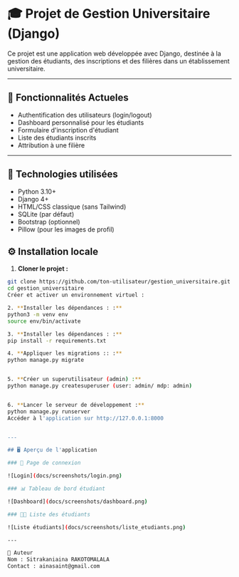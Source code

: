 # 🎓 Projet de Gestion Universitaire (Django)

Ce projet est une application web développée avec Django, destinée à la gestion des étudiants, des inscriptions et des filières dans un établissement universitaire.

---

## 🚀 Fonctionnalités Actueles

- Authentification des utilisateurs (login/logout)
- Dashboard personnalisé pour les étudiants
- Formulaire d'inscription d'étudiant
- Liste des étudiants inscrits
- Attribution à une filière

---

## 🧰 Technologies utilisées

- Python 3.10+
- Django 4+
- HTML/CSS classique (sans Tailwind)
- SQLite (par défaut)
- Bootstrap (optionnel)
- Pillow (pour les images de profil)

## ⚙️ Installation locale

1. **Cloner le projet :**

```bash
git clone https://github.com/ton-utilisateur/gestion_universitaire.git
cd gestion_universitaire
Créer et activer un environnement virtuel :

2. **Installer les dépendances : :**
python3 -m venv env
source env/bin/activate

3. **Installer les dépendances : :**
pip install -r requirements.txt

4. **Appliquer les migrations :: :**
python manage.py migrate


5. **Créer un superutilisateur (admin) :**
python manage.py createsuperuser (user: admin/ mdp: admin)


6. **Lancer le serveur de développement :**
python manage.py runserver
Accéder à l'application sur http://127.0.0.1:8000


---

## 🖥️ Aperçu de l'application

### 🔐 Page de connexion

![Login](docs/screenshots/login.png)

### 📊 Tableau de bord étudiant

![Dashboard](docs/screenshots/dashboard.png)

### 🧑‍🎓 Liste des étudiants

![Liste étudiants](docs/screenshots/liste_etudiants.png)

---

👤 Auteur
Nom : Sitrakaniaina RAKOTOMALALA
Contact : ainasaint@gmail.com